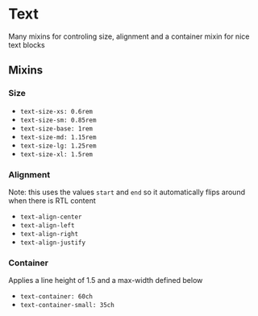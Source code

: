 # Text

Many mixins for controling size, alignment and a container mixin for nice text blocks

## Mixins

### Size
- `text-size-xs: 0.6rem`
- `text-size-sm: 0.85rem`
- `text-size-base: 1rem`
- `text-size-md: 1.15rem`
- `text-size-lg: 1.25rem`
- `text-size-xl: 1.5rem`

### Alignment

Note: this uses the values `start` and `end` so it automatically flips around when there is RTL content

- `text-align-center`
- `text-align-left`
- `text-align-right`
- `text-align-justify`

### Container

Applies a line height of 1.5 and a max-width defined below

- `text-container: 60ch`
- `text-container-small: 35ch`
